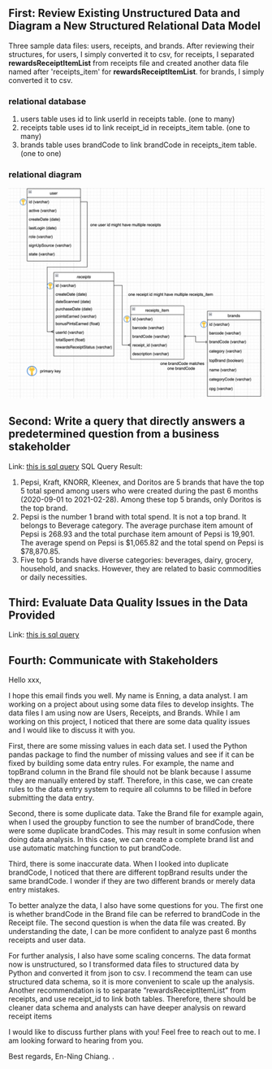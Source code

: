 ## First: Review Existing Unstructured Data and Diagram a New Structured Relational Data Model
Three sample data files: users, receipts, and brands. 
After reviewing their structures, 
for users, I simply converted it to csv,
for receipts, I separated **rewardsReceiptItemList** from receipts file and created another data file named after 'receipts_item' for **rewardsReceiptItemList**. 
for brands, I simply converted it to csv. 

### relational database
1. users table uses id to link userId in receipts table. (one to many)
2. receipts table uses id to link receipt_id in receipts_item table. (one to many)
3. brands table uses brandCode to link brandCode in receipts_item table. (one to one) 

### relational diagram
![This is an image](relationalDiagram.png)

## Second: Write a query that directly answers a predetermined question from a business stakeholder
Link: [this is sql query](./)
SQL Query Result: 
1. Pepsi, Kraft, KNORR, Kleenex, and Doritos are 5 brands that have the top 5 total spend among users who were created during the past 6 months (2020-09-01 to 2021-02-28). Among these top 5 brands, only Doritos is the top brand. 
2. Pepsi is the number 1 brand with total spend. It is not a top brand. It belongs to Beverage category. The average purchase item amount of Pepsi is 268.93 and the total purchase item amount of Pepsi is 19,901. The average spend on Pepsi is $1,065.82 and the total spend on Pepsi is $78,870.85. 
3. Five top 5 brands have diverse categories: beverages, dairy, grocery, household, and snacks. However, they are related to basic commodities or daily necessities.  

## Third: Evaluate Data Quality Issues in the Data Provided
Link: [this is sql query](./Data_Quality_Issue.ipynb)

## Fourth: Communicate with Stakeholders
Hello xxx, 

I hope this email finds you well. My name is Enning, a data analyst. I am working on a project about using some data files to develop insights. The data files I am using now are Users, Receipts, and Brands. While I am working on this project, I noticed that there are some data quality issues and I would like to discuss it with you. 

First, there are some missing values in each data set. I used the Python pandas package to find the number of missing values and see if it can be fixed by building some data entry rules. For example, the name and topBrand column in the Brand file should not be blank because I assume they are manually entered by staff. Therefore, in this case, we can create rules to the data entry system to require all columns to be filled in before submitting the data entry.  

Second, there is some duplicate data. Take the Brand file for example again, when I used the groupby function to see the number of brandCode, there were some duplicate brandCodes. This may result in some confusion when doing data analysis. In this case, we can create a complete brand list and use automatic matching function to put brandCode. 

Third, there is some inaccurate data. When I looked into duplicate brandCode, I noticed that there are different topBrand results under the same brandCode. I wonder if they are two different brands or merely data entry mistakes. 

To better analyze the data, I also have some questions for you. The first one is whether brandCode in the Brand file can be referred to brandCode in the Receipt file. The second question is when the data file was created. By understanding the date, I can be more confident to analyze past 6 months receipts and user data. 

For further analysis, I also have some scaling concerns. The data format now is unstructured, so I transformed data files to structured data by Python and converted it from json to csv. I recommend the team can use structured data schema, so it is more convenient to scale up the analysis. Another recommendation is to separate “rewardsReceiptItemList” from receipts, and use receipt_id to link both tables. Therefore, there should be cleaner data schema and analysts can have deeper analysis on reward receipt items

I would like to discuss further plans with you! Feel free to reach out to me. I am looking forward to hearing from you. 

Best regards,
En-Ning Chiang.     .  
